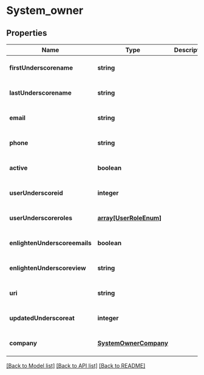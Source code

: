 # System_owner

## Properties
Name | Type | Description | Notes
------------ | ------------- | ------------- | -------------
**firstUnderscorename** | **string** |  | [optional] [default to null]
**lastUnderscorename** | **string** |  | [optional] [default to null]
**email** | **string** |  | [optional] [default to null]
**phone** | **string** |  | [optional] [default to null]
**active** | **boolean** |  | [optional] [default to null]
**userUnderscoreid** | **integer** |  | [optional] [default to null]
**userUnderscoreroles** | [**array[UserRoleEnum]**](UserRoleEnum.md) |  | [optional] [default to null]
**enlightenUnderscoreemails** | **boolean** |  | [optional] [default to null]
**enlightenUnderscoreview** | **string** |  | [optional] [default to null]
**uri** | **string** |  | [optional] [default to null]
**updatedUnderscoreat** | **integer** |  | [optional] [default to null]
**company** | [**SystemOwnerCompany**](SystemOwnerCompany.md) |  | [optional] [default to null]

[[Back to Model list]](../README.md#documentation-for-models) [[Back to API list]](../README.md#documentation-for-api-endpoints) [[Back to README]](../README.md)


